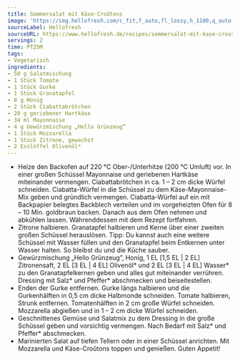 ```yaml
---
title: Sommersalat mit Käse-Croûtons
image: 'https://img.hellofresh.com/c_fit,f_auto,fl_lossy,h_1100,q_auto,w_2600/hellofresh_s3/image/sommersalat-mit-kase-croutons-5d37978d.jpg'
sourceLabel: Hellofresh
sourceURL: https://www.hellofresh.de/recipes/sommersalat-mit-kase-croutons-62ab302b6b856370a9061cb4
servings: 2
time: PT25M
tags:
- Vegetarisch
ingredients:
- 50 g Salatmischung
- 1 Stück Tomate
- 1 Stück Gurke
- 1 Stück Granatapfel
- 8 g Honig
- 2 Stück Ciabattabrötchen
- 20 g geriebener Hartkäse
- 34 ml Mayonnaise
- 4 g Gewürzmischung „Hello Grünzeug“
- 1 Stück Mozzarella
- 1 Stück Zitrone, gewachst
- 2 Esslöffel Olivenöl*
---
```


- Heize den Backofen auf 220 °C Ober-/Unterhitze (200 °C Umluft) vor.  In einer großen Schüssel Mayonnaise und geriebenen Hartkäse miteinander vermengen.  Ciabattabrötchen in ca. 1 – 2 cm dicke Würfel schneiden. Ciabatta-Würfel in die Schüssel zu dem Käse-Mayonnaise-Mix geben und gründlich vermengen.  Ciabatta-Würfel auf ein mit Backpapier belegtes Backblech verteilen und im vorgeheizten Ofen für 8 – 10 Min. goldbraun backen. Danach aus dem Ofen nehmen und abkühlen lassen.  Währenddessen mit dem Rezept fortfahren.
- Zitrone halbieren.  Granatapfel halbieren und Kerne über einer zweiten großen Schüssel herauslösen.  Tipp: Du kannst auch eine weitere Schüssel mit Wasser füllen und den Granatapfel beim Entkernen unter Wasser halten. So bleibst du und die Küche sauber.
- Gewürzmischung „Hello Grünzeug”, Honig, 1 EL [1,5 EL | 2 EL] Zitronensaft, 2 EL [3 EL | 4 EL] Olivenöl\* und 2 EL [3 EL | 4 EL] Wasser\* zu den Granatapfelkernen geben und alles gut miteinander verrühren. Dressing mit Salz\* und Pfeffer\* abschmecken und beiseitestellen.
- Enden der Gurke entfernen. Gurke längs halbieren und die Gurkenhälften in 0,5 cm dicke Halbmonde schneiden.  Tomate halbieren, Strunk entfernen. Tomatenhälften in 2 cm große Würfel schneiden.  Mozzarella abgießen und in 1 – 2 cm dicke Würfel schneiden.
- Geschnittenes Gemüse und Salatmix zu dem Dressing in die große Schüssel geben und vorsichtig vermengen. Nach Bedarf mit Salz\* und Pfeffer\* abschmecken.
- Marinierten Salat auf tiefen Tellern oder in einer Schüssel anrichten. Mit Mozzarella und Käse-Croûtons toppen und genießen.  Guten Appetit!
